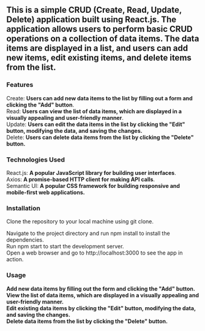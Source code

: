 ## This is a simple CRUD (Create, Read, Update, Delete) application built using React.js. The application allows users to perform basic CRUD operations on a collection of data items. The data items are displayed in a list, and users can add new items, edit existing items, and delete items from the list.

### Features

Create: **Users can add new data items to the list by filling out a form and clicking the "Add" button**.<br>
Read:  **Users can view the list of data items, which are displayed in a visually appealing and user-friendly manner**.<br>
Update: **Users can edit the data items in the list by clicking the "Edit" button, modifying the data, and saving the changes.**<br>
Delete: **Users can delete data items from the list by clicking the "Delete" button.**<br>

### Technologies Used
React.js: **A popular JavaScript library for building user interfaces**.<br>
Axios: **A promise-based HTTP client for making API calls**.<br>
Semantic UI: **A popular CSS framework for building responsive and mobile-first web applications.** <br>

### Installation
Clone the repository to your local machine using git clone.<br>

Navigate to the project directory and run npm install to install the dependencies.<br>
Run npm start to start the development server.<br>
Open a web browser and go to http://localhost:3000 to see the app in action.<br>

### Usage
**Add new data items by filling out the form and clicking the "Add" button.<br>
View the list of data items, which are displayed in a visually appealing and user-friendly manner.<br>
Edit existing data items by clicking the "Edit" button, modifying the data, and saving the changes.<br>
Delete data items from the list by clicking the "Delete" button.**<br>
